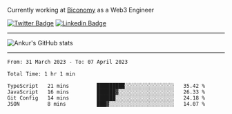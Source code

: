 Currently working at [Biconomy](https://biconomy.io/) as a Web3 Engineer

 [![Twitter Badge](https://img.shields.io/badge/-@ankurdubey521-1ca0f1?style=flat-square&labelColor=1ca0f1&logo=twitter&logoColor=white&link=https://twitter.com/ankurdubey521)](https://twitter.com/ankurdubey521) [![Linkedin Badge](https://img.shields.io/badge/-ankurdubey521-blue?style=flat-square&logo=Linkedin&logoColor=white&link=https://www.linkedin.com/in/ankurdubey521/)](https://www.linkedin.com/in/ankurdubey521/)

<hr/>

![Ankur's GitHub stats](https://github-readme-stats.vercel.app/api?username=ankurdubey521&count_private=true&theme=radical)

<hr/>

<!--START_SECTION:waka-->

```text
From: 31 March 2023 - To: 07 April 2023

Total Time: 1 hr 1 min

TypeScript   21 mins         █████████░░░░░░░░░░░░░░░░   35.42 %
JavaScript   16 mins         ██████▓░░░░░░░░░░░░░░░░░░   26.33 %
Git Config   14 mins         ██████░░░░░░░░░░░░░░░░░░░   24.18 %
JSON         8 mins          ███▓░░░░░░░░░░░░░░░░░░░░░   14.07 %
```

<!--END_SECTION:waka-->
